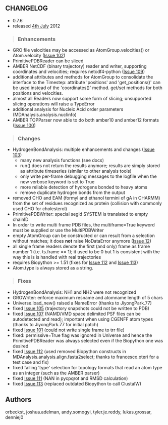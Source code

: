 ## CHANGELOG ##

  * 0.7.6
  * released [4th July](http://en.wikipedia.org/wiki/Independence_Day_%28United_States%29) 2012

> ### Enhancements ###

  * GRO file velocities may be accessed as AtomGroup.velocities() or Atom.velocity ([Issue 102](https://code.google.com/p/mdanalysis/issues/detail?id=102))
  * PrimitivePDBReader can be sliced
  * AMBER NetCDF (binary trajectory) reader and writer, supporting coordinates and velocities; requires netcdf4-python ([Issue 109](https://code.google.com/p/mdanalysis/issues/detail?id=109))
  * additional attributes and methods for AtomGroup to consolidate the interface to the Timestep: attribute 'positions' and 'get\_positions()' can be used instead of the 'coordinates()' method. get/set methods for both positions and velocities.
  * almost all Readers now support some form of slicing; unsupported slicing operations will raise a TypeError
  * additional analysis for Nucleic Acid order parameters (MDAnalysis.analysis.nuclinfo)
  * AMBER TOPParser now able to do both amber10 and amber12 formats ([Issue 100](https://code.google.com/p/mdanalysis/issues/detail?id=100))

> ### Changes ###

  * HydrogenBondAnalysis: multiple enhancements and changes ([Issue 103](https://code.google.com/p/mdanalysis/issues/detail?id=103))
    * many new analysis functions (see docs)
    * run() does not return the results anymore; results are simply stored as attribute timeseries (similar to other analysis tools)
    * only write per-frame debugging messages to the logfile when the new verbose keyword is set to True
    * more reliable detection of hydrogens bonded to heavy atoms
    * remove duplicate hydrogen bonds from the output
  * removed CHO and EAM (formyl and ethanol termini of gA in CHARMM) from the set of residues recognized as protein (collision with commonly used CHO for cholesterol)
  * PrimitivePDBWriter: special segid SYSTEM is translated to empty chainID
  * In order to write multi frame PDB files, the multiframe=True keyword must be supplied or use the MultiPDBWriter
  * empty AtomGroup can be constructed or can result from a selection without matches; it does **not** raise NoDataError anymore ([Issue 12](https://code.google.com/p/mdanalysis/issues/detail?id=12))
  * all single frame readers denote the first (and only) frame as frame number 1 (i.e. ts.frame == 1); it used to be 0 but 1 is consistent with the way this is is handled with real trajectories
  * requires Biopython >= 1.51 (fixes for [Issue 112](https://code.google.com/p/mdanalysis/issues/detail?id=112) and [Issue 113](https://code.google.com/p/mdanalysis/issues/detail?id=113))
  * Atom.type is always stored as a string.

> ### Fixes ###

  * HydrogenBondAnalysis: NH1 and NH2 were not recognized
  * GROWriter: enforce maximum resname and atomname length of 5 chars
  * Universe.load\_new() raised a NameError (thanks to JiyongPark.77)
  * fixed [Issue 105](https://code.google.com/p/mdanalysis/issues/detail?id=105) (trajectory snapshots could not be written to PDB)
  * fixed [Issue 107](https://code.google.com/p/mdanalysis/issues/detail?id=107) (NAMD/VMD space delimited PSF files can be autodetected and read); important when using CGENFF atom types (thanks to JiyongPark.77 for initial patch)
  * fixed [Issue 101](https://code.google.com/p/mdanalysis/issues/detail?id=101) (could not write single frame to trr file)
  * fixed: permissive=True flag was ignored in Universe and hence the PrimitivePDBReader was always selected even if the Biopython one was desired
  * fixed [Issue 112](https://code.google.com/p/mdanalysis/issues/detail?id=112) (used removed Biopython constructs in MDAnalysis.analysis.align.fasta2select; thanks to francesco.oteri for a test case and fix)
  * fixed failing 'type' selection for topology formats that read an atom type as an integer (such as the AMBER parser)
  * fixed [Issue 111](https://code.google.com/p/mdanalysis/issues/detail?id=111) (NAN in pycpqrot and RMSD calculation)
  * fixed [Issue 113](https://code.google.com/p/mdanalysis/issues/detail?id=113) (replaced outdated Biopython to call ClustalW)

## Authors ##
orbeckst, joshua.adelman, andy.somogyi, tyler.je.reddy, lukas.grossar, denniej0
